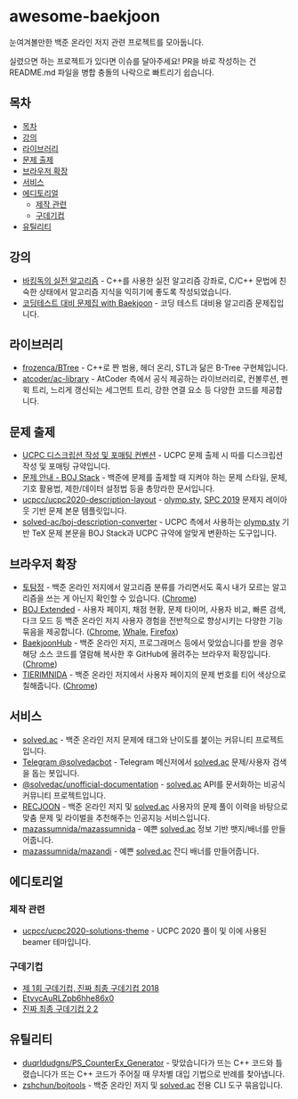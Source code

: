 # awesome-baekjoon

눈여겨볼만한 백준 온라인 저지 관련 프로젝트를 모아둡니다.

실렸으면 하는 프로젝트가 있다면 이슈를 달아주세요!
PR을 바로 작성하는 건 README.md 파일을 병합 충돌의 나락으로 빠트리기 쉽습니다.

## 목차

- [목차](#목차)
- [강의](#강의)
- [라이브러리](#라이브러리)
- [문제 출제](#문제-출제)
- [브라우저 확장](#브라우저-확장)
- [서비스](#서비스)
- [에디토리얼](#에디토리얼)
  - [제작 관련](#제작-관련)
  - [구데기컵](#구데기컵)
- [유틸리티](#유틸리티)

## 강의

- [바킹독의 실전 알고리즘](https://github.com/encrypted-def/basic-algo-lecture) - C++를 사용한 실전 알고리즘 강좌로, C/C++ 문법에 친숙한 상태에서 알고리즘 지식을 익히기에 좋도록 작성되었습니다.
- [코딩테스트 대비 문제집 with Baekjoon](https://github.com/tony9402/baekjoon) - 코딩 테스트 대비용 알고리즘 문제집입니다.

## 라이브러리

- [frozenca/BTree](https://github.com/frozenca/BTree) - C++로 짠 범용, 헤더 온리, STL과 닮은 B-Tree 구현체입니다.
- [atcoder/ac-library](https://github.com/atcoder/ac-library) - AtCoder 측에서 공식 제공하는 라이브러리로, 컨볼루션, 펜윅 트리, 느리게 갱신되는 세그먼트 트리, 강한 연결 요소 등 다양한 코드를 제공합니다.

## 문제 출제

- [UCPC 디스크립션 작성 및 포매팅 컨벤션](https://github.com/ucpcc/problemsetting-guidelines) - UCPC 문제 출제 시 따를 디스크립션 작성 및 포매팅 규약입니다.
- [문제 안내 - BOJ Stack](https://stack.acmicpc.net/guide/problem) - 백준에 문제를 출제할 때 지켜야 하는 문제 스타일, 문체, 기호 활용법, 제한/데이터 설정법 등을 총망라한 문서입니다.
- [ucpcc/ucpc2020-description-layout](https://github.com/ucpcc/ucpc2020-description-layout) -  [olymp.sty](https://github.com/GassaFM/olymp.sty), [SPC 2019](https://acm.sogang.ac.kr/spc/) 문제지 레이아웃 기반 문제 본문 템플릿입니다.
- [solved-ac/boj-description-converter](https://github.com/solved-ac/boj-description-converter) - UCPC 측에서 사용하는 [olymp.sty](https://github.com/GassaFM/olymp.sty) 기반 TeX 문제 본문을 BOJ Stack과 UCPC 규약에 알맞게 변환하는 도구입니다.

## 브라우저 확장

- [토탐정](https://github.com/wzrabbit/boj-totamjung) - 백준 온라인 저지에서 알고리즘 분류를 가리면서도 혹시 내가 모르는 알고리즘을 쓰는 게 아닌지 확인할 수 있습니다. ([Chrome](https://chrome.google.com/webstore/detail/%ED%86%A0%ED%83%90%EC%A0%95/hannhecbnjnnbbafffmogdlnajpcomek))
- [BOJ Extended](https://github.com/joonas-yoon/boj-extended) - 사용자 페이지, 채점 현황, 문제 타이머, 사용자 비교, 빠른 검색, 다크 모드 등 백준 온라인 저지 사용자 경험을 전반적으로 향상시키는 다양한 기능 묶음을 제공합니다. ([Chrome](https://chrome.google.com/webstore/detail/boj-%ED%94%84%EB%A1%9C%ED%95%84-%EB%AC%B8%EC%A0%9C-%EB%B3%B4%EA%B8%B0/mfcaadoifdifdnigjmfbekjbhehibfel), [Whale](https://store.whale.naver.com/detail/epdpeloboklojnaelckeihkghcgebhnp), [Firefox](https://addons.mozilla.org/ko/firefox/addon/boj-extended/))
- [BaekjoonHub](https://github.com/BaekjoonHub/BaekjoonHub) - 백준 온라인 저지, 프로그래머스 등에서 맞았습니다를 받을 경우 해당 소스 코드를 열람해 복사한 후 GitHub에 올려주는 브라우저 확장입니다. ([Chrome](https://chrome.google.com/webstore/detail/ccammcjdkpgjmcpijpahlehmapgmphmk))
- [TIERIMNIDA](https://github.com/mazassumnida/tierimnida) - 백준 온라인 저지에서 사용자 페이지의 문제 번호를 티어 색상으로 칠해줍니다. ([Chrome](https://chrome.google.com/webstore/detail/tierimnida/mgdddbhbedfjdodjccjefgbdgkglokdg))

## 서비스

- [solved.ac][] - 백준 온라인 저지 문제에 태그와 난이도를 붙이는 커뮤니티 프로젝트입니다.
- [Telegram @solvedacbot](https://github.com/kiwiyou/solvedacbot) - Telegram 메신저에서 [solved.ac][] 문제/사용자 검색을 돕는 봇입니다.
- [@solvedac/unofficial-documentation](https://github.com/solvedac/unofficial-documentation) - [solved.ac][] API를 문서화하는 비공식 커뮤니티 프로젝트입니다. 
- [RECJOON](https://github.com/boostcampaitech3/final-project-level3-recsys-14) - 백준 온라인 저지 및 [solved.ac][] 사용자의 문제 풀이 이력을 바탕으로 맞춤 문제 및 라이벌을 추천해주는 인공지능 서비스입니다.
- [mazassumnida/mazassumnida](https://github.com/mazassumnida/mazassumnida) - 예쁜 [solved.ac][] 정보 기반 뱃지/배너를 만들어줍니다.
- [mazassumnida/mazandi](https://github.com/mazassumnida/mazandi) - 예쁜 [solved.ac][] 잔디 배너를 만들어줍니다.

## 에디토리얼

### 제작 관련

- [ucpcc/ucpc2020-solutions-theme](https://github.com/ucpcc/ucpc2020-solutions-theme) - UCPC 2020 풀이 및 이에 사용된 beamer 테마입니다.

### 구데기컵

- [제 1회 구데기컵, 진짜 최종 구데기컵 2018](https://github.com/ghudegy/2018)
- [EtvycAuRLZpb6hhe86x0](https://github.com/ghudegy/2021)
- [진짜 최종 구데기컵 2 2](https://github.com/ghudegy/2022)

## 유틸리티

- [duqrldudgns/PS_CounterEx_Generator](https://github.com/duqrldudgns/PS_CounterEx_Generator) - 맞았습니다가 뜨는 C++ 코드와 틀렸습니다가 뜨는 C++ 코드가 주어질 때 무차별 대입 기법으로 반례를 찾아냅니다.
- [zshchun/bojtools](https://github.com/zshchun/bojtools) - 백준 온라인 저지 및 [solved.ac][] 전용 CLI 도구 묶음입니다.


[solved.ac]: https://solved.ac/
